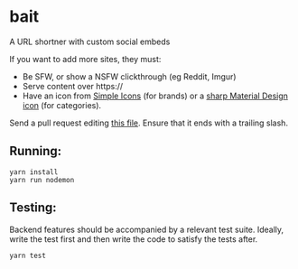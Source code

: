# bait
A URL shortner with custom social embeds

If you want to add more sites, they must:
- Be SFW, or show a NSFW clickthrough (eg Reddit, Imgur)
- Serve content over https://
- Have an icon from [Simple Icons](https://simpleicons.org/) (for brands) or a [sharp Material Design icon](https://material.io/resources/icons/?style=sharp) (for categories).

Send a pull request editing [this file](https://github.com/EmeraldSnorlax/bait/blob/main/src/allowList.ts). Ensure that it ends with a trailing slash.


Running:
---
```
yarn install
yarn run nodemon
```

Testing:
---
Backend features should be accompanied by a relevant test suite. Ideally, write the test first and then write the code to satisfy the tests after.
```
yarn test
```
